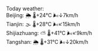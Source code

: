 Today weather:  
Beijing: 🌦   🌡️+24°C 🌬️↓7km/h  
Tianjin: 🌫  🌡️+28°C 🌬️↙15km/h  
Shijiazhuang: ⛅️  🌡️+41°C 🌬️↙9km/h  
Tangshan: 🌦   🌡️+31°C 🌬️↓20km/h  
